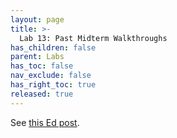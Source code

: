 ```yaml
---
layout: page
title: >-
  Lab 13: Past Midterm Walkthroughs
has_children: false
parent: Labs
has_toc: false
nav_exclude: false
has_right_toc: true
released: true
---
```


See [this Ed post](https://edstem.org/us/courses/79523/discussion/6818700).